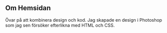 ## Om Hemsidan

Övar på att kombinera design och kod. Jag skapade en design i Photoshop som jag sen försöker efterlikna med HTML och CSS.
